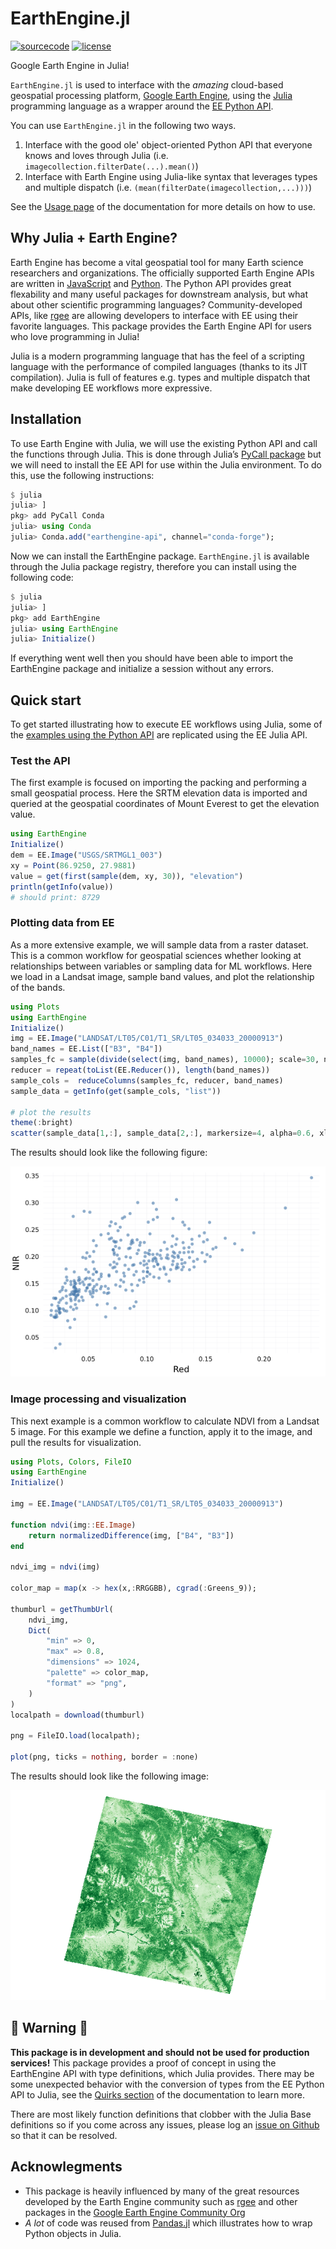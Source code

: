 # EarthEngine.jl

[![sourcecode](https://img.shields.io/badge/github-source%20code-blue)](https://github.com/KMarkert/EarthEngine.jl)
[![license](https://img.shields.io/github/license/KMarkert/EarthEngine.jl)](https://github.com/KMarkert/EarthEngine.jl/blob/main/LICENSE)

Google Earth Engine in Julia!

`EarthEngine.jl` is used to interface with the _amazing_ cloud-based geospatial processing platform, [Google Earth Engine](https://earthengine.google.com), using the [Julia](https://julialang.org/) programming language as a wrapper around the [EE Python API](https://developers.google.com/earth-engine/guides/python_install).

You can use `EarthEngine.jl` in the following two ways.

1. Interface with the good ole' object-oriented Python API that everyone knows and loves through Julia (i.e. `imagecollection.filterDate(...).mean()`)
2. Interface with Earth Engine using Julia-like syntax that leverages types and multiple dispatch (i.e. `(mean(filterDate(imagecollection,...)))`)

See the [Usage page](https://kmarkert.github.io/EarthEngine.jl/dev/usage/) of the documentation for more details on how to use.

## Why Julia + Earth Engine?

Earth Engine has become a vital geospatial tool for many Earth science researchers and organizations. The officially supported Earth Engine APIs are written in [JavaScript](https://developers.google.com/earth-engine/guides/getstarted) and [Python](https://developers.google.com/earth-engine/guides/python_install). The Python API provides great flexability and many useful packages for downstream analysis, but what about other scientific programming languages? Community-developed APIs, like [rgee](https://github.com/r-spatial/rgee/) are allowing developers to interface with EE using their favorite languages. This package provides the Earth Engine API for users who love programming in Julia!

Julia is a modern programming language that has the feel of a scripting language with the performance of compiled languages (thanks to its JIT compilation). Julia is full of features e.g. types and multiple dispatch that make developing EE workflows more expressive.

## Installation

To use Earth Engine with Julia, we will use the existing Python API and call the functions through Julia. This is done through Julia’s [PyCall package](https://github.com/JuliaPy/PyCall.jl) but we will need to install the EE API for use within the Julia environment. To do this, use the following instructions:

```julia
$ julia
julia> ]
pkg> add PyCall Conda
julia> using Conda
julia> Conda.add("earthengine-api", channel="conda-forge");
```

Now we can install the EarthEngine package. `EarthEngine.jl` is available through the Julia package registry, therefore you can install using the following code:

```julia
$ julia
julia> ]
pkg> add EarthEngine
julia> using EarthEngine
julia> Initialize()
```

If everything went well then you should have been able to import the EarthEngine package and initialize a session without any errors.

## Quick start

To get started illustrating how to execute EE workflows using Julia, some of the [examples using the Python API](https://colab.research.google.com/github/google/earthengine-api/blob/master/python/examples/ipynb/ee-api-colab-setup.ipynb) are replicated using the EE Julia API.

### Test the API

The first example is focused on importing the packing and performing a small geospatial process. Here the SRTM elevation data is imported and queried at the geospatial coordinates of Mount Everest to get the elevation value.

```julia
using EarthEngine
Initialize()
dem = EE.Image("USGS/SRTMGL1_003")
xy = Point(86.9250, 27.9881)
value = get(first(sample(dem, xy, 30)), "elevation")
println(getInfo(value))
# should print: 8729
```

### Plotting data from EE

As a more extensive example, we will sample data from a raster dataset. This is a common workflow for geospatial sciences whether looking at relationships between variables or sampling data for ML workflows. Here we load in a Landsat image, sample band values, and plot the relationship of the bands.

```julia
using Plots
using EarthEngine
Initialize()
img = EE.Image("LANDSAT/LT05/C01/T1_SR/LT05_034033_20000913")
band_names = EE.List(["B3", "B4"])
samples_fc = sample(divide(select(img, band_names), 10000); scale=30, numPixels=500)
reducer = repeat(toList(EE.Reducer()), length(band_names))
sample_cols =  reduceColumns(samples_fc, reducer, band_names)
sample_data = getInfo(get(sample_cols, "list"))

# plot the results
theme(:bright)
scatter(sample_data[1,:], sample_data[2,:], markersize=4, alpha=0.6, xlabel="Red", ylabel="NIR", leg=false)
```

The results should look like the following figure:

![example_scatterplot](assets/example_scatterplot.png)

### Image processing and visualization

This next example is a common workflow to calculate NDVI from a Landsat 5 image. For this example we define a function, apply it to the image, and pull the results for visualization.

```julia
using Plots, Colors, FileIO
using EarthEngine
Initialize()

img = EE.Image("LANDSAT/LT05/C01/T1_SR/LT05_034033_20000913")

function ndvi(img::EE.Image)
    return normalizedDifference(img, ["B4", "B3"])
end

ndvi_img = ndvi(img)

color_map = map(x -> hex(x,:RRGGBB), cgrad(:Greens_9));

thumburl = getThumbUrl(
    ndvi_img,
    Dict(
        "min" => 0,
        "max" => 0.8,
        "dimensions" => 1024,
        "palette" => color_map,
        "format" => "png",
    )
)
localpath = download(thumburl)

png = FileIO.load(localpath);

plot(png, ticks = nothing, border = :none)
```

The results should look like the following image:

![example_ndvi](assets/example_ndvi.png)

## 🚨 Warning 🚨

**This package is in development and should not be used for production services!** This package provides a proof of concept in using the EarthEngine API with type definitions, which Julia provides. There may be some unexpected behavior with the conversion of types from the EE Python API to Julia, see the [Quirks section](https://kmarkert.github.io/EarthEngine.jl/dev/usage/#Quirks) of the documentation to learn more.

There are most likely function definitions that clobber with the Julia Base definitions so if you come across any issues, please log an [issue on Github](https://github.com/KMarkert/EarthEngine.jl/issues) so that it can be resolved.

## Acknowlegments

- This package is heavily influenced by many of the great resources developed by the Earth Engine community such as [rgee](https://github.com/r-spatial/rgee/) and other packages in the [Google Earth Engine Community Org](https://github.com/gee-community/)
- _A lot_ of code was reused from [Pandas.jl](https://github.com/JuliaPy/Pandas.jl) which illustrates how to wrap Python objects in Julia.
